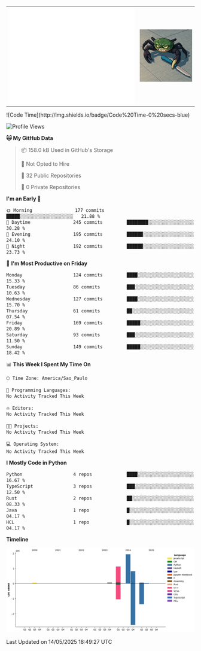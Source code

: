 <table cellspacing="0" cellpadding="0">
    <tr>
        <td class="metrics">
            <picture>
                <img src="./github-metrics.svg"/>
            </picture>
        </td>
        <td class="image">
            <picture>
                <img src="./crap.png" width="400">
            </picture>
        </td>
    </tr>
</table>
<!--START_SECTION:waka-->
![Code Time](http://img.shields.io/badge/Code%20Time-0%20secs-blue)

![Profile Views](http://img.shields.io/badge/Profile%20Views-0-blue)

**🐱 My GitHub Data** 

> 📦 158.0 kB Used in GitHub's Storage 
 > 
> 🚫 Not Opted to Hire
 > 
> 📜 32 Public Repositories 
 > 
> 🔑 0 Private Repositories 
 > 
**I'm an Early 🐤** 

```text
🌞 Morning                177 commits         █████░░░░░░░░░░░░░░░░░░░░   21.88 % 
🌆 Daytime                245 commits         ████████░░░░░░░░░░░░░░░░░   30.28 % 
🌃 Evening                195 commits         ██████░░░░░░░░░░░░░░░░░░░   24.10 % 
🌙 Night                  192 commits         ██████░░░░░░░░░░░░░░░░░░░   23.73 % 
```
📅 **I'm Most Productive on Friday** 

```text
Monday                   124 commits         ████░░░░░░░░░░░░░░░░░░░░░   15.33 % 
Tuesday                  86 commits          ███░░░░░░░░░░░░░░░░░░░░░░   10.63 % 
Wednesday                127 commits         ████░░░░░░░░░░░░░░░░░░░░░   15.70 % 
Thursday                 61 commits          ██░░░░░░░░░░░░░░░░░░░░░░░   07.54 % 
Friday                   169 commits         █████░░░░░░░░░░░░░░░░░░░░   20.89 % 
Saturday                 93 commits          ███░░░░░░░░░░░░░░░░░░░░░░   11.50 % 
Sunday                   149 commits         █████░░░░░░░░░░░░░░░░░░░░   18.42 % 
```


📊 **This Week I Spent My Time On** 

```text
🕑︎ Time Zone: America/Sao_Paulo

💬 Programming Languages: 
No Activity Tracked This Week

🔥 Editors: 
No Activity Tracked This Week

🐱‍💻 Projects: 
No Activity Tracked This Week

💻 Operating System: 
No Activity Tracked This Week
```

**I Mostly Code in Python** 

```text
Python                   4 repos             ████░░░░░░░░░░░░░░░░░░░░░   16.67 % 
TypeScript               3 repos             ███░░░░░░░░░░░░░░░░░░░░░░   12.50 % 
Rust                     2 repos             ██░░░░░░░░░░░░░░░░░░░░░░░   08.33 % 
Java                     1 repo              █░░░░░░░░░░░░░░░░░░░░░░░░   04.17 % 
HCL                      1 repo              █░░░░░░░░░░░░░░░░░░░░░░░░   04.17 % 
```



**Timeline**

![Lines of Code chart](https://raw.githubusercontent.com/markkyn/markkyn/main/assets/bar_graph.png)


 Last Updated on 14/05/2025 18:49:27 UTC
<!--END_SECTION:waka-->
